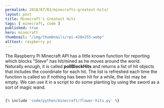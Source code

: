 ```yaml
---
permalink: 2018/07/03/minecrafts-greatest-hits/
layout: post
title: Minecraft's Greatest Hits
tags: [ minecraft, code ]
published: true
hero: minecraft 
thumbnail: "/img/thumbnails/rpi-420x255.webp"
alttext: raspberry pi
---
```


The Raspberry Pi Minecraft API has a little known function for reporting which blocks "Steve" has hit/mined 
as he moves around the world. Naturally enough, it is called **pollBlockHits** and returns a list of hit objects 
that includes the coordinate for each hit. The list is refreshed each time the function is called so if nothing 
has been hit for a while, the list may be empty. We can use it in a script to do some planting by using the sword 
as a sort of magic wand.  


```python

{% include 'code/python/minecraft/flower-hits.py' %}

```

